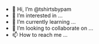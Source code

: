 - 👋 Hi, I’m @tshirtsbypam
- 👀 I’m interested in ...
- 🌱 I’m currently learning ...
- 💞️ I’m looking to collaborate on ...
- 📫 How to reach me ...

<!---
tshirtsbypam/tshirtsbypam is a ✨ special ✨ repository because its `README.md` (this file) appears on your GitHub profile.
You can click the Preview link to take a look at your changes.
--->
